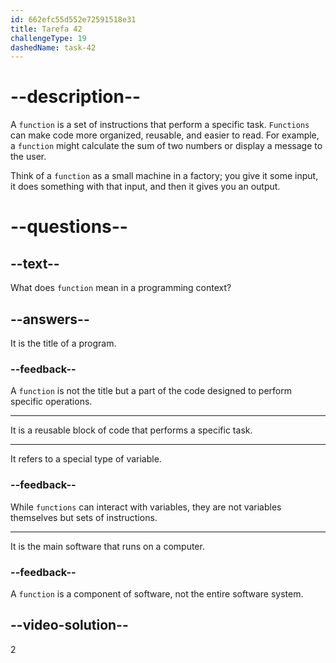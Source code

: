 ```yaml
---
id: 662efc55d552e72591518e31
title: Tarefa 42
challengeType: 19
dashedName: task-42
---
```


# --description--

A `function` is a set of instructions that perform a specific task. `Functions` can make code more organized, reusable, and easier to read. For example, a `function` might calculate the sum of two numbers or display a message to the user.

Think of a `function` as a small machine in a factory; you give it some input, it does something with that input, and then it gives you an output.

# --questions--

## --text--

What does `function` mean in a programming context?

## --answers--

It is the title of a program.

### --feedback--

A `function` is not the title but a part of the code designed to perform specific operations.

---

It is a reusable block of code that performs a specific task.

---

It refers to a special type of variable.

### --feedback--

While `functions` can interact with variables, they are not variables themselves but sets of instructions.

---

It is the main software that runs on a computer.

### --feedback--

A `function` is a component of software, not the entire software system.

## --video-solution--

2
